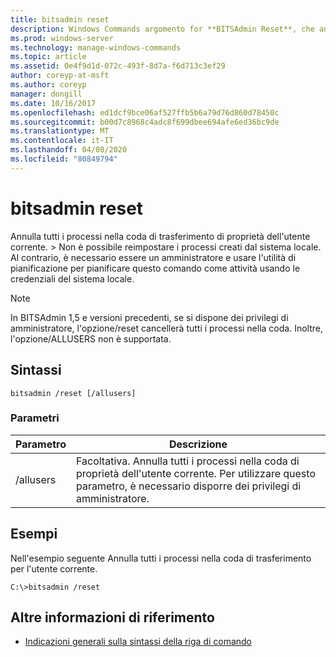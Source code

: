 ```yaml
---
title: bitsadmin reset
description: Windows Commands argomento for **BITSAdmin Reset**, che annulla tutti i processi nella coda di trasferimento di proprietà dell'utente corrente.
ms.prod: windows-server
ms.technology: manage-windows-commands
ms.topic: article
ms.assetid: 0e4f9d1d-072c-493f-8d7a-f6d713c3ef29
author: coreyp-at-msft
ms.author: coreyp
manager: dongill
ms.date: 10/16/2017
ms.openlocfilehash: ed1dcf9bce06af527ffb5b6a79d76d860d78450c
ms.sourcegitcommit: b00d7c8968c4adc8f699dbee694afe6ed36bc9de
ms.translationtype: MT
ms.contentlocale: it-IT
ms.lasthandoff: 04/08/2020
ms.locfileid: "80849794"
---
```

# <a name="bitsadmin-reset"></a>bitsadmin reset

Annulla tutti i processi nella coda di trasferimento di proprietà dell'utente corrente. > Non è possibile reimpostare i processi creati dal sistema locale. Al contrario, è necessario essere un amministratore e usare l'utilità di pianificazione per pianificare questo comando come attività usando le credenziali del sistema locale.

> [!NOTE]
> In BITSAdmin 1,5 e versioni precedenti, se si dispone dei privilegi di amministratore, l'opzione/reset cancellerà tutti i processi nella coda. Inoltre, l'opzione/ALLUSERS non è supportata.

## <a name="syntax"></a>Sintassi

```
bitsadmin /reset [/allusers]
```

### <a name="parameters"></a>Parametri

| Parametro | Descrizione |
| -------------- | -------------- |
| /allusers | Facoltativa. Annulla tutti i processi nella coda di proprietà dell'utente corrente. Per utilizzare questo parametro, è necessario disporre dei privilegi di amministratore. |

## <a name="examples"></a><a name=BKMK_examples></a>Esempi

Nell'esempio seguente Annulla tutti i processi nella coda di trasferimento per l'utente corrente.

```
C:\>bitsadmin /reset
```

## <a name="additional-references"></a>Altre informazioni di riferimento

- [Indicazioni generali sulla sintassi della riga di comando](command-line-syntax-key.md)